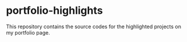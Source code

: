 # portfolio-highlights
This repository contains the source codes for the highlighted projects on my portfolio page.
